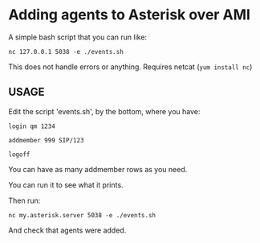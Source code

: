 # Adding agents to Asterisk over AMI

A simple bash script that you can run like:


	nc 127.0.0.1 5038 -e ./events.sh

This does not handle errors or anything. Requires netcat (`yum install nc`)


## USAGE

Edit the script 'events.sh', by the bottom, where you have:


	login qm 1234

	addmember 999 SIP/123

	logoff

You can have as many addmember rows as you need. 


You can run it to see what it prints.


Then run:

	nc my.asterisk.server 5038 -e ./events.sh

And check that agents were added.

